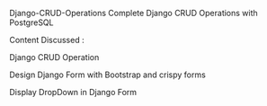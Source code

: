 Django-CRUD-Operations
Complete Django CRUD Operations with PostgreSQL

Content Discussed :

<p>Django CRUD Operation<p>
<p>Design Django Form with Bootstrap and crispy forms<p>
<p>Display DropDown in Django Form<p>
